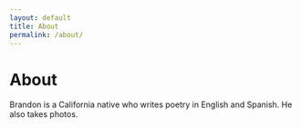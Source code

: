 ```yaml
---
layout: default
title: About
permalink: /about/
---
```


<div class="about-container">
  <h1>About</h1>
  
  <div class="bio">
    <p>Brandon is a California native who writes poetry in English and Spanish. He also takes photos.</p>
  </div>
</div>